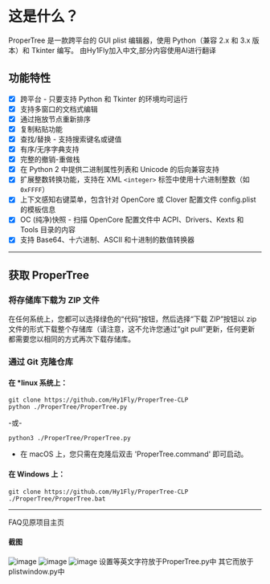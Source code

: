 # 这是什么？

ProperTree 是一款跨平台的 GUI plist 编辑器，使用 Python（兼容 2.x 和 3.x 版本）和 Tkinter 编写。
由Hy1Fly加入中文,部分内容使用AI进行翻译
## 功能特性

- [x] 跨平台 - 只要支持 Python 和 Tkinter 的环境均可运行
- [x] 支持多窗口的文档式编辑
- [x] 通过拖放节点重新排序
- [x] 复制粘贴功能
- [x] 查找/替换 - 支持搜索键名或键值
- [x] 有序/无序字典支持
- [x] 完整的撤销-重做栈
- [x] 在 Python 2 中提供二进制属性列表和 Unicode 的后向兼容支持
- [x] 扩展整数转换功能，支持在 XML `<integer>` 标签中使用十六进制整数（如 `0xFFFF`）
- [x] 上下文感知右键菜单，包含针对 OpenCore 或 Clover 配置文件 config.plist 的模板信息
- [x] OC (纯净)快照 - 扫描 OpenCore 配置文件中 ACPI、Drivers、Kexts 和 Tools 目录的内容
- [x] 支持 Base64、十六进制、ASCII 和十进制的数值转换器

***
## 获取 ProperTree

### 将存储库下载为 ZIP 文件

在任何系统上，您都可以选择绿色的“代码”按钮，然后选择“下载 ZIP”按钮以 zip 文件的形式下载整个存储库（请注意，这不允许您通过“git pull”更新，任何更新都需要您以相同的方式再次下载存储库。

### 通过 Git 克隆仓库

#### 在 *linux 系统上：

```
git clone https://github.com/Hy1Fly/ProperTree-CLP
python ./ProperTree/ProperTree.py
```
-或-
```
python3 ./ProperTree/ProperTree.py
```

* 在 macOS 上，您只需在克隆后双击 'ProperTree.command' 即可启动。

#### 在 Windows 上：

```
git clone https://github.com/Hy1Fly/ProperTree-CLP
./ProperTree/ProperTree.bat
```

***
FAQ见原项目主页

#### 截图
![image](https://github.com/user-attachments/assets/d48539f9-304e-4735-b5a7-0a276d596345)
![image](https://github.com/user-attachments/assets/2ec08666-3fd6-4e10-ba36-e77828dc9a67)
![image](https://github.com/user-attachments/assets/e8a65924-f4f4-40cf-8467-15f93635fb38)
设置等英文字符放于ProperTree.py中
其它而放于plistwindow.py中
